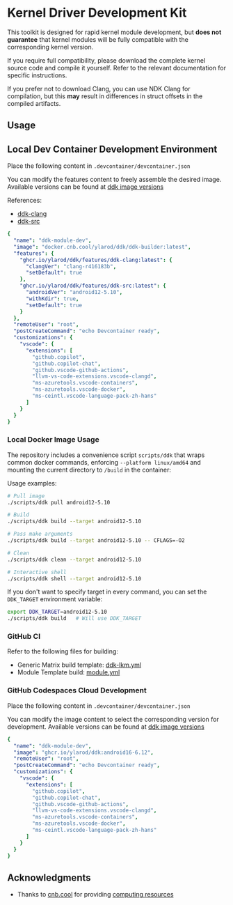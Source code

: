 # Kernel Driver Development Kit

This toolkit is designed for rapid kernel module development, but **does not guarantee** that kernel modules will be fully compatible with the corresponding kernel version.

If you require full compatibility, please download the complete kernel source code and compile it yourself. Refer to the relevant documentation for specific instructions.

If you prefer not to download Clang, you can use NDK Clang for compilation, but this **may** result in differences in struct offsets in the compiled artifacts.

## Usage

## Local Dev Container Development Environment

Place the following content in `.devcontainer/devcontainer.json`

You can modify the features content to freely assemble the desired image. Available versions can be found at [ddk image versions](https://github.com/Ylarod/ddk/pkgs/container/ddk/versions)

References:

- [ddk-clang](https://github.com/Ylarod/ddk/blob/main/features/src/ddk-clang/devcontainer-feature.json)
- [ddk-src](https://github.com/Ylarod/ddk/blob/main/features/src/ddk-src/devcontainer-feature.json)

```yml
{
  "name": "ddk-module-dev",
  "image": "docker.cnb.cool/ylarod/ddk/ddk-builder:latest",
  "features": {
    "ghcr.io/ylarod/ddk/features/ddk-clang:latest": {
      "clangVer": "clang-r416183b",
      "setDefault": true
    },
    "ghcr.io/ylarod/ddk/features/ddk-src:latest": {
      "androidVer": "android12-5.10",
      "withKdir": true,
      "setDefault": true
    }
  },
  "remoteUser": "root",
  "postCreateCommand": "echo Devcontainer ready",
  "customizations": {
    "vscode": {
      "extensions": [
        "github.copilot",
        "github.copilot-chat",
        "github.vscode-github-actions",
        "llvm-vs-code-extensions.vscode-clangd",
        "ms-azuretools.vscode-containers",
        "ms-azuretools.vscode-docker",
        "ms-ceintl.vscode-language-pack-zh-hans"
      ]
    }
  }
}
```


### Local Docker Image Usage

The repository includes a convenience script `scripts/ddk` that wraps common docker commands, enforcing `--platform linux/amd64` and mounting the current directory to `/build` in the container:

Usage examples:

```bash
# Pull image
./scripts/ddk pull android12-5.10

# Build
./scripts/ddk build --target android12-5.10

# Pass make arguments
./scripts/ddk build --target android12-5.10 -- CFLAGS=-O2

# Clean
./scripts/ddk clean --target android12-5.10

# Interactive shell
./scripts/ddk shell --target android12-5.10
```

If you don't want to specify target in every command, you can set the `DDK_TARGET` environment variable:

```bash
export DDK_TARGET=android12-5.10
./scripts/ddk build   # Will use DDK_TARGET
```

### GitHub CI

Refer to the following files for building:

- Generic Matrix build template: [ddk-lkm.yml](https://github.com/Ylarod/ddk/blob/main/.github/workflows/ddk-lkm.yml)
- Module Template build: [module.yml](https://github.com/Ylarod/ddk/blob/main/.github/workflows/module.yml)

### GitHub Codespaces Cloud Development

Place the following content in `.devcontainer/devcontainer.json`

You can modify the image content to select the corresponding version for development. Available versions can be found at [ddk image versions](https://github.com/Ylarod/ddk/pkgs/container/ddk/versions)

```yaml
{
  "name": "ddk-module-dev",
  "image": "ghcr.io/ylarod/ddk:android16-6.12",
  "remoteUser": "root",
  "postCreateCommand": "echo Devcontainer ready",
  "customizations": {
    "vscode": {
      "extensions": [
        "github.copilot",
        "github.copilot-chat",
        "github.vscode-github-actions",
        "llvm-vs-code-extensions.vscode-clangd",
        "ms-azuretools.vscode-containers",
        "ms-azuretools.vscode-docker",
        "ms-ceintl.vscode-language-pack-zh-hans"
      ]
    }
  }
}
```

## Acknowledgments

- Thanks to [cnb.cool](https://cnb.cool) for providing [computing resources](https://mp.weixin.qq.com/s/4VqdKrvsoidAokKArMZfQA)
